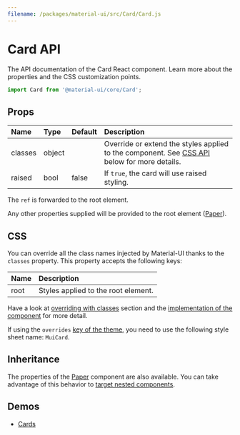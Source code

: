 ```yaml
---
filename: /packages/material-ui/src/Card/Card.js
---
```


<!--- This documentation is automatically generated, do not try to edit it. -->

# Card API

<p class="description">The API documentation of the Card React component. Learn more about the properties and the CSS customization points.</p>

```js
import Card from '@material-ui/core/Card';
```



## Props

| Name | Type | Default | Description |
|:-----|:-----|:--------|:------------|
| <span class="prop-name">classes</span> | <span class="prop-type">object</span> |  | Override or extend the styles applied to the component. See [CSS API](#css) below for more details. |
| <span class="prop-name">raised</span> | <span class="prop-type">bool</span> | <span class="prop-default">false</span> | If `true`, the card will use raised styling. |

The `ref` is forwarded to the root element.

Any other properties supplied will be provided to the root element ([Paper](/api/paper/)).

## CSS

You can override all the class names injected by Material-UI thanks to the `classes` property.
This property accepts the following keys:


| Name | Description |
|:-----|:------------|
| <span class="prop-name">root</span> | Styles applied to the root element.

Have a look at [overriding with classes](/customization/overrides/#overriding-with-classes) section
and the [implementation of the component](https://github.com/mui-org/material-ui/blob/next/packages/material-ui/src/Card/Card.js)
for more detail.

If using the `overrides` [key of the theme](/customization/themes/#css),
you need to use the following style sheet name: `MuiCard`.

## Inheritance

The properties of the [Paper](/api/paper/) component are also available.
You can take advantage of this behavior to [target nested components](/guides/api/#spread).

## Demos

- [Cards](/components/cards/)

